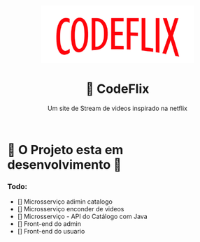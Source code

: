 <center>
  <p align="center">
    <img src="./doc/images/codeflix-logo.png"  width="350" />
  </p>  
   <h1 align="center">🚀 CodeFlix</h1>
    <p align="center">
      Um site de Stream de videos inspirado na netflix<br/>
   </p>
</center>
<br />

#  🚧 O Projeto esta em desenvolvimento  🚧
### Todo:
 * [] Microsserviço adimin catalogo
 * [] Microsserviço enconder de videos
 * [] Microsserviço - API do Catálogo com Java
 * [] Front-end do admin 
 * [] Front-end do usuario